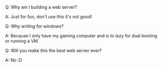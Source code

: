 Q: Why am I building a web server?

A: Just for fun, don't use this it's not good!


Q: Why writing for windows?

A: Because I only have my gaming computer and is to lazy for dual booting or running a VM.


Q: Will you make this the best web server ever?

A: No :D